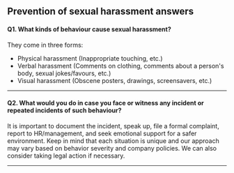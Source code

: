 ## __Prevention of sexual harassment answers__

#### Q1. What kinds of behaviour cause sexual harassment?

They come in three forms: 
- Physical harassment (Inappropriate touching, etc.)
- Verbal harassment (Comments on clothing, comments about a person's body, sexual jokes/favours, etc.)
- Visual harassment (Obscene posters, drawings, screensavers, etc.)

---

#### Q2. What would you do in case you face or witness any incident or repeated incidents of such behaviour?

It is important to document the incident, speak up, file a formal complaint, report to HR/management, and seek emotional support for a safer environment. Keep in mind that each situation is unique and our approach may vary based on behavior severity and company policies. We can also consider taking legal action if necessary.

---

